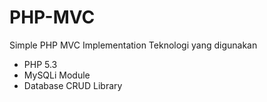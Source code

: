 # PHP-MVC
Simple PHP MVC Implementation
Teknologi yang digunakan 
  - PHP 5.3 
  - MySQLi Module 
  - Database CRUD Library
